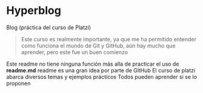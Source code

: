# Hyperblog 
Blog (práctica del curso de Platzi)
> Este curso es realmente importante, ya que me ha permitido entender como funciona el mundo de Git y GitHub, aún hay mucho que aprender, pero este fue un buen comienzo

Este readme no tiene ninguna función más alla de practicar el uso de **readme.md**
readme es una gran idea por parte de GitHub
El curso de platzi abarca diversos temas y ejemplos prácticos
Todos pueden aprender si se lo proponen